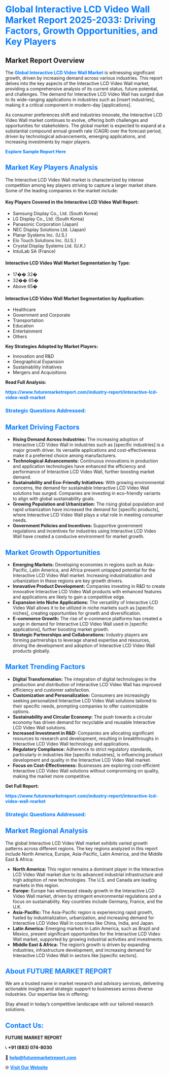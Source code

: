 <h1 style="color: #007BFF;">Global Interactive LCD Video Wall Market Report 2025-2033: Driving Factors, Growth Opportunities, and Key Players</h1>

<section id="overview">
<h2>Market Report Overview</h2>
<p>The <a href="https://www.futuremarketreport.com/industry-report/interactive-lcd-video-wall-market" style="color: #007BFF; text-decoration: none;"><strong>Global Interactive LCD Video Wall Market</strong></a> is witnessing significant growth, driven by increasing demand across various industries. This report delves into the key aspects of the Interactive LCD Video Wall market, providing a comprehensive analysis of its current status, future potential, and challenges. The demand for Interactive LCD Video Wall has surged due to its wide-ranging applications in industries such as [insert industries], making it a critical component in modern-day [applications].</p>
<p>As consumer preferences shift and industries innovate, the Interactive LCD Video Wall market continues to evolve, offering both challenges and opportunities for stakeholders. The global market is expected to expand at a substantial compound annual growth rate (CAGR) over the forecast period, driven by technological advancements, emerging applications, and increasing investments by major players.</p>
</section>

<section id="overview">
<p><a href="https://www.futuremarketreport.com/request-sample/reportId=53587" style="color: #007BFF; text-decoration: none;"><strong>Explore Sample Report Here</strong></a></p>
</section>

<section id="key-players">
<h2 style="color: #007BFF;">Market Key Players Analysis</h2>
<p>The Interactive LCD Video Wall market is characterized by intense competition among key players striving to capture a larger market share. Some of the leading companies in the market include:</p>
<h4>Key Players Covered in the Interactive LCD Video Wall Report:</h4>
<ul><li>Samsung Display Co., Ltd. (South Korea)</li><li>LG Display Co., Ltd. (South Korea)</li><li>Panasonic Corporation (Japan)</li><li>NEC Display Solutions Ltd. (Japan)</li><li>Planar Systems Inc. (U.S.)</li><li>Elo Touch Solutions Inc. (U.S.)</li><li>Crystal Display Systems Ltd. (U.K.)</li><li>IntuiLab SA (France)</li></ul>
<h4>Interactive LCD Video Wall Market Segmentation by Type:</h4>
<ul><li>17�� 32�</li><li>32�� 65�</li><li>Above 65�</li></ul>

<h4>Interactive LCD Video Wall Market Segmentation by Application:</h4>
<ul><li>Healthcare</li><li>Government and Corporate</li><li>Transportation</li><li>Education</li><li>Entertainment</li><li>Others</li></ul>
<p><strong>Key Strategies Adopted by Market Players:</strong></p>
<ul>
<li>Innovation and R&D</li>
<li>Geographical Expansion</li>
<li>Sustainability Initiatives</li>
<li>Mergers and Acquisitions</li>
</ul>
</section>

<section>
<p><strong>Read Full Analysis: </strong></p><a href="https://www.futuremarketreport.com/industry-report/interactive-lcd-video-wall-market" style="color: #007BFF; text-decoration: none;"><strong>https://www.futuremarketreport.com/industry-report/interactive-lcd-video-wall-market</strong></a>
<h3 style="color: #007BFF;">Strategic Questions Addressed:</h3>
</section>

<section id="driving-factors">
<h2 style="color: #007BFF;">Market Driving Factors</h2>
<ul>
<li><strong>Rising Demand Across Industries:</strong> The increasing adoption of Interactive LCD Video Wall in industries such as [specific industries] is a major growth driver. Its versatile applications and cost-effectiveness make it a preferred choice among manufacturers.</li>
<li><strong>Technological Advancements:</strong> Continuous innovations in production and application technologies have enhanced the efficiency and performance of Interactive LCD Video Wall, further boosting market demand.</li>
<li><strong>Sustainability and Eco-Friendly Initiatives:</strong> With growing environmental concerns, the demand for sustainable Interactive LCD Video Wall solutions has surged. Companies are investing in eco-friendly variants to align with global sustainability goals.</li>
<li><strong>Growing Population and Urbanization:</strong> The rising global population and rapid urbanization have increased the demand for [specific products], where Interactive LCD Video Wall plays a vital role in meeting consumer needs.</li>
<li><strong>Government Policies and Incentives:</strong> Supportive government regulations and incentives for industries using Interactive LCD Video Wall have created a conducive environment for market growth.</li>
</ul>
</section>

<section id="growth-opportunities">
<h2 style="color: #007BFF;">Market Growth Opportunities</h2>
<ul>
<li><strong>Emerging Markets:</strong> Developing economies in regions such as Asia-Pacific, Latin America, and Africa present untapped potential for the Interactive LCD Video Wall market. Increasing industrialization and urbanization in these regions are key growth drivers.</li>
<li><strong>Innovative Product Development:</strong> Companies investing in R&D to create innovative Interactive LCD Video Wall products with enhanced features and applications are likely to gain a competitive edge.</li>
<li><strong>Expansion into Niche Applications:</strong> The versatility of Interactive LCD Video Wall allows it to be utilized in niche markets such as [specific niches], creating opportunities for growth and diversification.</li>
<li><strong>E-commerce Growth:</strong> The rise of e-commerce platforms has created a surge in demand for Interactive LCD Video Wall used in [specific applications], further boosting market growth.</li>
<li><strong>Strategic Partnerships and Collaborations:</strong> Industry players are forming partnerships to leverage shared expertise and resources, driving the development and adoption of Interactive LCD Video Wall products globally.</li>
</ul>
</section>

<section id="trending-factors">
<h2 style="color: #007BFF;">Market Trending Factors</h2>
<ul>
<li><strong>Digital Transformation:</strong> The integration of digital technologies in the production and distribution of Interactive LCD Video Wall has improved efficiency and customer satisfaction.</li>
<li><strong>Customization and Personalization:</strong> Consumers are increasingly seeking personalized Interactive LCD Video Wall solutions tailored to their specific needs, prompting companies to offer customizable options.</li>
<li><strong>Sustainability and Circular Economy:</strong> The push towards a circular economy has driven demand for recyclable and reusable Interactive LCD Video Wall solutions.</li>
<li><strong>Increased Investment in R&D:</strong> Companies are allocating significant resources to research and development, resulting in breakthroughs in Interactive LCD Video Wall technology and applications.</li>
<li><strong>Regulatory Compliance:</strong> Adherence to strict regulatory standards, particularly in industries like [specific industries], is influencing product development and quality in the Interactive LCD Video Wall market.</li>
<li><strong>Focus on Cost-Effectiveness:</strong> Businesses are exploring cost-efficient Interactive LCD Video Wall solutions without compromising on quality, making the market more competitive.</li>
</ul>
</section>

<section>
<p><strong>Get Full Report: </strong></p><a href="https://www.futuremarketreport.com/industry-report/interactive-lcd-video-wall-market" style="color: #007BFF; text-decoration: none;"><strong>https://www.futuremarketreport.com/industry-report/interactive-lcd-video-wall-market</strong></a>
<h3 style="color: #007BFF;">Strategic Questions Addressed:</h3>
</section>


<section id="regional-analysis">
<h2 style="color: #007BFF;">Market Regional Analysis</h2>
<p>The global Interactive LCD Video Wall market exhibits varied growth patterns across different regions. The key regions analyzed in this report include North America, Europe, Asia-Pacific, Latin America, and the Middle East & Africa:</p>
<ul>
<li><strong>North America:</strong> This region remains a dominant player in the Interactive LCD Video Wall market due to its advanced industrial infrastructure and high adoption of new technologies. The U.S. and Canada are leading markets in this region.</li>
<li><strong>Europe:</strong> Europe has witnessed steady growth in the Interactive LCD Video Wall market, driven by stringent environmental regulations and a focus on sustainability. Key countries include Germany, France, and the U.K.</li>
<li><strong>Asia-Pacific:</strong> The Asia-Pacific region is experiencing rapid growth, fueled by industrialization, urbanization, and increasing demand for Interactive LCD Video Wall in countries like China, India, and Japan.</li>
<li><strong>Latin America:</strong> Emerging markets in Latin America, such as Brazil and Mexico, present significant opportunities for the Interactive LCD Video Wall market, supported by growing industrial activities and investments.</li>
<li><strong>Middle East & Africa:</strong> The region’s growth is driven by expanding industries, infrastructure development, and increasing demand for Interactive LCD Video Wall in sectors like [specific sectors].</li>
</ul>
</section>

<footer>
<h2 style="color: #007BFF;">About FUTURE MARKET REPORT</h2>
<p>We are a trusted name in market research and advisory services, delivering actionable insights and strategic support to businesses across diverse industries. Our expertise lies in offering:</p>

<p>Stay ahead in today’s competitive landscape with our tailored research solutions.</p>

<h2 style="color: #007BFF;">Contact Us:</h2>
<p><strong>FUTURE MARKET REPORT</strong></p>
<p>📞 <strong>+91 (883) 074-8030</strong></p>
<p>📧 <strong><a href="mailto:help@futuremarketreport.com" style="color: #007BFF;">help@futuremarketreport.com</a></strong></p>
<p>🌐 <strong><a href="https://www.futuremarketreport.com/" style="color: #007BFF;">Visit Our Website</a></strong></p>
</footer>
